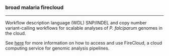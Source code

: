 ### broad malaria firecloud 
------- 

Workflow description language (WDL) SNP/INDEL and copy number variant-calling workflows for scalable analyses of *P. falciparum* genomes in the cloud. 

See [here](https://software.broadinstitute.org/firecloud/) for more information on how to access and use FireCloud, a cloud computing
service for genomic analysis pipelines.    

